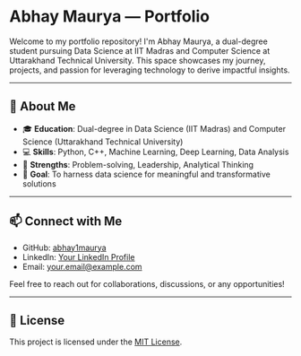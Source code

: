 # Abhay Maurya — Portfolio

Welcome to my portfolio repository! I'm Abhay Maurya, a dual-degree student pursuing Data Science at IIT Madras and Computer Science at Uttarakhand Technical University. This space showcases my journey, projects, and passion for leveraging technology to derive impactful insights.

---

## 🚀 About Me

- 🎓 **Education**: Dual-degree in Data Science (IIT Madras) and Computer Science (Uttarakhand Technical University)
- 💻 **Skills**: Python, C++, Machine Learning, Deep Learning, Data Analysis
- 🧠 **Strengths**: Problem-solving, Leadership, Analytical Thinking
- 🎯 **Goal**: To harness data science for meaningful and transformative solutions

---


## 📫 Connect with Me

- GitHub: [abhay1maurya](https://github.com/abhay1maurya)
- LinkedIn: [Your LinkedIn Profile](https://www.linkedin.com/in/abhay-maurya03/)
- Email: [your.email@example.com](abhay.maurya0303@example.com)

Feel free to reach out for collaborations, discussions, or any opportunities!

---

## 📄 License

This project is licensed under the [MIT License](LICENSE).

